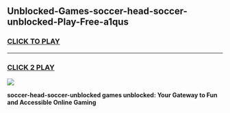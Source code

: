 
## Unblocked-Games-soccer-head-soccer-unblocked-Play-Free-a1qus
<h3>
<a href="https://premium76.site?title=soccer-head-soccer-unblocked&ref=12A">CLICK TO PLAY</a></h3>
<hr>

<h3>
<a href="https://premium76.site?title=soccer-head-soccer-unblocked&ref=12A">CLICK 2 PLAY</a>
  
</h3>

<a href="https://premium76.site?title=soccer-head-soccer-unblocked&ref=12A"><img src="https://clearcache.store/games.png"></a>


**soccer-head-soccer-unblocked games unblocked: Your Gateway to Fun and Accessible Online Gaming**
